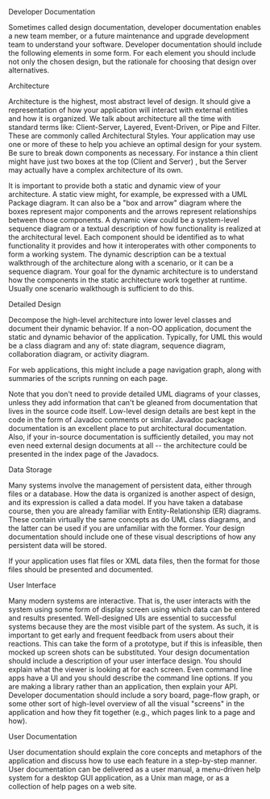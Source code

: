 Developer Documentation

Sometimes called design documentation, developer documentation enables a new team member, or a future maintenance and upgrade development team to understand your software. Developer documentation should include the following elements in some form. For each element you should include not only the chosen design, but the rationale for choosing that design over alternatives.

Architecture

Architecture is the highest, most abstract level of design. It should give a representation of how your application will interact with external entities and how it is organized. We talk about architecture all the time with standard terms like: Client-Server, Layered, Event-Driven, or Pipe and Filter. These are commonly called Architectural Styles. Your application may use one or more of these to help you achieve an optimal design for your system. Be sure to break down components as necessary. For instance a thin client might have just two boxes at the top (Client and Server) , but the Server may actually have a complex architecture of its own.

It is important to provide both a static and dynamic view of your architecture. A static view might, for example, be expressed with a UML Package diagram. It can also be a "box and arrow" diagram where the boxes represent major components and the arrows represent relationships between those components. A dynamic view could be a system-level sequence diagram or a textual description of how functionality is realized at the architectural level. Each component should be identified as to what functionality it provides and how it interoperates with other components to form a working system. The dynamic description can be a textual walkthrough of the architecture along with a scenario, or it can be a sequence diagram. Your goal for the dynamic architecture is to understand how the components in the static architecture work together at runtime. Usually one scenario walkthough is sufficient to do this.

Detailed Design

Decompose the high-level architecture into lower level classes and document their dynamic behavior. If a non-OO application, document the static and dynamic behavior of the application. Typically, for UML this would be a class diagram and any of: state diagram, sequence diagram, collaboration diagram, or activity diagram.

For web applications, this might include a page navigation graph, along with summaries of the scripts running on each page.

Note that you don't need to provide detailed UML diagrams of your classes, unless they add information that can't be gleaned from documentation that lives in the source code itself. Low-level design details are best kept in the code in the form of Javadoc comments or similar. Javadoc package documentation is an excellent place to put architectural documentation. Also, if your in-source documentation is sufficiently detailed, you may not even need external design documents at all -- the architecture could be presented in the index page of the Javadocs.

Data Storage

Many systems involve the management of persistent data, either through files or a database. How the data is organized is another aspect of design, and its expression is called a data model. If you have taken a database course, then you are already familiar with Entity-Relationship (ER) diagrams. These contain virtually the same concepts as do UML class diagrams, and the latter can be used if you are unfamiliar with the former. Your design documentation should include one of these visual descriptions of how any persistent data will be stored.

If your application uses flat files or XML data files, then the format for those files should be presented and documented.

User Interface

Many modern systems are interactive. That is, the user interacts with the system using some form of display screen using which data can be entered and results presented. Well-designed UIs are essential to successful systems because they are the most visible part of the system. As such, it is important to get early and frequent feedback from users about their reactions. This can take the form of a prototype, but if this is infeasible, then mocked up screen shots can be substituted. Your design documentation should include a description of your user interface design. You should explain what the viewer is looking at for each screen. Even command line apps have a UI and you should describe the command line options. If you are making a library rather than an application, then explain your API. Developer documentation should include a sory board, page-flow graph, or some other sort of high-level overview of all the visual "screens" in the application and how they fit together (e.g., which pages link to a page and how).

User Documentation

User documentation should explain the core concepts and metaphors of the application and discuss how to use each feature in a step-by-step manner. User documentation can be delivered as a user manual, a menu-driven help system for a desktop GUI application, as a Unix man mage, or as a collection of help pages on a web site.